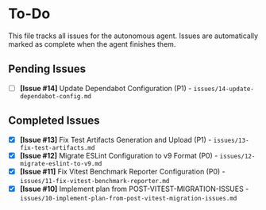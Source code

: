 # To-Do

This file tracks all issues for the autonomous agent. Issues are automatically marked as complete when the agent finishes them.

## Pending Issues
- [ ] **[Issue #14]** Update Dependabot Configuration (P1) - `issues/14-update-dependabot-config.md`

## Completed Issues
- [x] **[Issue #13]** Fix Test Artifacts Generation and Upload (P1) - `issues/13-fix-test-artifacts.md`
- [x] **[Issue #12]** Migrate ESLint Configuration to v9 Format (P0) - `issues/12-migrate-eslint-to-v9.md`
- [x] **[Issue #11]** Fix Vitest Benchmark Reporter Configuration (P0) - `issues/11-fix-vitest-benchmark-reporter.md`
- [x] **[Issue #10]** Implement plan from POST-VITEST-MIGRATION-ISSUES - `issues/10-implement-plan-from-post-vitest-migration-issues.md`